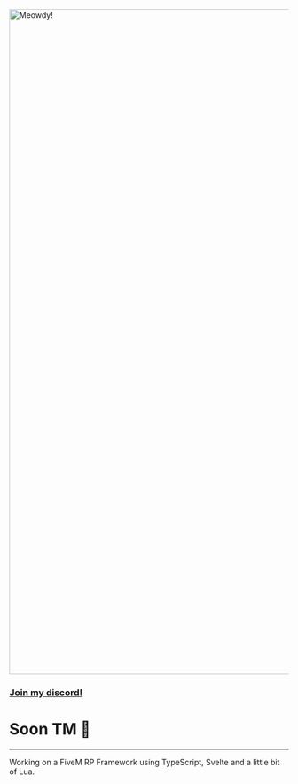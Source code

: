 <img src="https://media1.tenor.com/m/oclidQH6DrsAAAAd/cat-kitty.gif" title="Meowdy!" style="width: 30vh; height: auto" />

### <a href="https://discord.gg/invite/Gc7WKQ6mt4">Join my discord!</a>

# Soon TM 👀

---

Working on a FiveM RP Framework using TypeScript, Svelte and a little bit of Lua.
